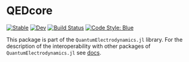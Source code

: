 # QEDcore

[![Stable](https://img.shields.io/badge/docs-stable-blue.svg)](https://QEDjl-project.github.io/QEDcore.jl/stable/)
[![Dev](https://img.shields.io/badge/docs-dev-blue.svg)](https://QEDjl-project.github.io/QEDcore.jl/dev/)
[![Build Status](https://github.com/QEDjl-project/QEDcore.jl/actions/workflows/CI.yml/badge.svg?branch=main)](https://github.com/QEDjl-project/QEDcore.jl/actions/workflows/CI.yml?query=branch%3Amain)
[![Code Style: Blue](https://img.shields.io/badge/code%20style-blue-4495d1.svg)](https://github.com/invenia/BlueStyle)

This package is part of the `QuantumElectrodynamics.jl` library. For the description of the interoperability with other packages of `QuantumElectrodynamics.jl` see [docs](https://qedjl-project.github.io/QuantumElectrodynamics.jl/dev/).

